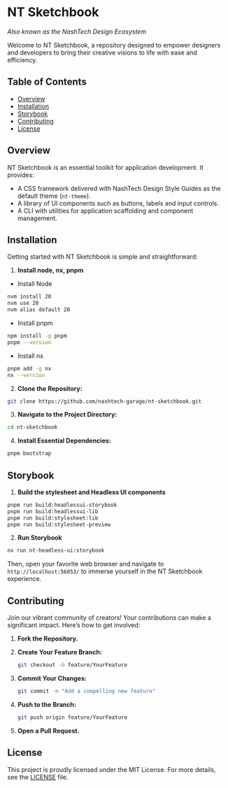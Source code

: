 # NT Sketchbook

_Also known as the NashTech Design Ecosystem_

Welcome to NT Sketchbook, a repository designed to empower designers and developers to bring their creative visions to life with ease and efficiency.

## Table of Contents

-   [Overview](#Overview)
-   [Installation](#Installation)
-   [Storybook](#Storybook)
-   [Contributing](#Contributing)
-   [License](#License)

## Overview

NT Sketchbook is an essential toolkit for application development. It provides:

-   A CSS framework delivered with NashTech Design Style Guides as the default theme (`nt-theme`).
-   A library of UI components such as buttons, labels and input controls.
-   A CLI with utilities for application scaffolding and component management.

## Installation

Getting started with NT Sketchbook is simple and straightforward:

1. **Install node, nx, pnpm**

-   Install Node

```bash
nvm install 20
nvm use 20
nvm alias default 20
```

-   Install pnpm

```bash
npm install -g pnpm
pnpm --version
```

-   Install nx

```bash
pnpm add -g nx
nx --version
```

2. **Clone the Repository:**

```bash
git clone https://github.com/nashtech-garage/nt-sketchbook.git
```

3. **Navigate to the Project Directory:**

```bash
cd nt-sketchbook
```

4. **Install Essential Dependencies:**

```bash
pnpm bootstrap
```

## Storybook

1. **Build the stylesheet and Headless UI components**

```bash
pnpm run build:headlessui-storybook
pnpm run build:headlessui-lib
pnpm run build:stylesheet:lib
pnpm run build:stylesheet-preview
```

2. **Run Storybook**

```bash
nx run nt-headless-ui:storybook
```

Then, open your favorite web browser and navigate to `http://localhost:56053/` to immerse yourself in the NT Sketchbook experience.

## Contributing

Join our vibrant community of creators! Your contributions can make a significant impact. Here’s how to get involved:

1. **Fork the Repository.**
2. **Create Your Feature Branch:**
    ```bash
    git checkout -b feature/YourFeature
    ```
3. **Commit Your Changes:**

    ```bash
    git commit -m "Add a compelling new feature"
    ```

4. **Push to the Branch:**
    ```bash
    git push origin feature/YourFeature
    ```
5. **Open a Pull Request.**

## License

This project is proudly licensed under the MIT License. For more details, see the [LICENSE](LICENSE.md) file.
